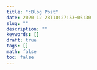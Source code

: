 ```yaml
---
title: ":Blog Post"
date: 2020-12-28T10:27:53+05:30
slug: ""
description: ""
keywords: []
draft: true
tags: []
math: false
toc: false
---
```

